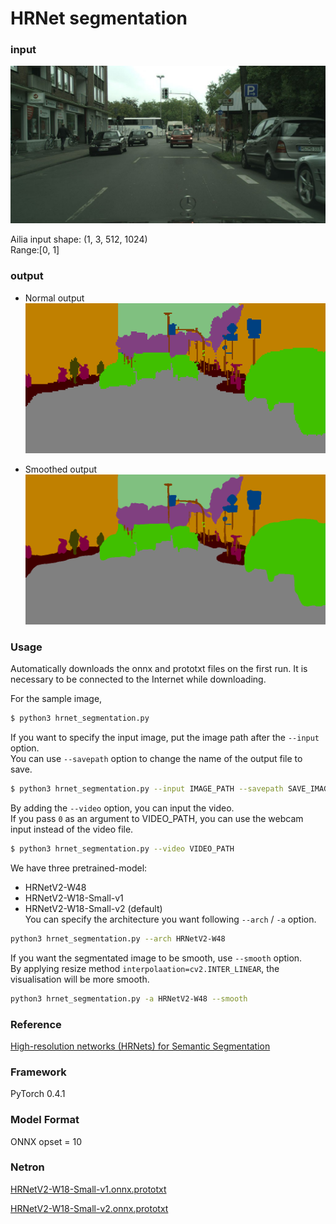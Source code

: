 # HRNet segmentation

### input
![input_image](test.png)

Ailia input shape: (1, 3, 512, 1024)  
Range:[0, 1]

### output
- Normal output
![Result_image](result.png)
  
- Smoothed output
![Smoothed_result_image](result_smooth.png)


### Usage
Automatically downloads the onnx and prototxt files on the first run.
It is necessary to be connected to the Internet while downloading.

For the sample image,
``` bash
$ python3 hrnet_segmentation.py
```

If you want to specify the input image, put the image path after the `--input` option.  
You can use `--savepath` option to change the name of the output file to save.
```bash
$ python3 hrnet_segmentation.py --input IMAGE_PATH --savepath SAVE_IMAGE_PATH
```

By adding the `--video` option, you can input the video.   
If you pass `0` as an argument to VIDEO_PATH, you can use the webcam input instead of the video file.
```bash
$ python3 hrnet_segmentation.py --video VIDEO_PATH
```

We have three pretrained-model:
  - HRNetV2-W48
  - HRNetV2-W18-Small-v1
  - HRNetV2-W18-Small-v2 (default)  
You can specify the architecture you want following `--arch` / `-a` option.
```bash
python3 hrnet_segmentation.py --arch HRNetV2-W48
```

If you want the segmentated image to be smooth, use `--smooth` option.  
By applying resize method `interpolaation=cv2.INTER_LINEAR`, the visualisation will be more smooth.
```bash
python3 hrnet_segmentation.py -a HRNetV2-W48 --smooth
```

### Reference

[High-resolution networks (HRNets) for Semantic Segmentation](https://github.com/HRNet/HRNet-Semantic-Segmentation)

### Framework
PyTorch 0.4.1

### Model Format
ONNX opset = 10

### Netron

[HRNetV2-W18-Small-v1.onnx.prototxt](https://lutzroeder.github.io/netron/?url=https://storage.googleapis.com/ailia-models/hrnet/HRNetV2-W18-Small-v1.onnx.prototxt)

[HRNetV2-W18-Small-v2.onnx.prototxt](https://lutzroeder.github.io/netron/?url=https://storage.googleapis.com/ailia-models/hrnet/HRNetV2-W18-Small-v2.onnx.prototxt)

